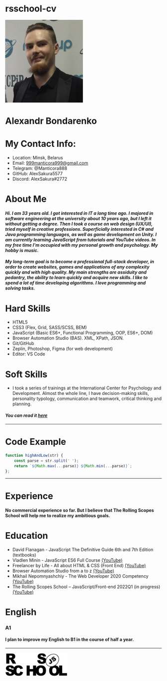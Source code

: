 # rsschool-cv
![Photo](img/photo.JPG)
# __Alexandr Bondarenko__

# __My Contact Info__:
* Location: Minsk, Belarus
* Email: 999manticora999@gmail.com
* Telegram: @Manticora888
* GitHub: AlexSakura5577
* Discord: AlexSakura#2772


# __About Me__

#### *Hi. I am 33 years old. I got interested in IT a long time ago. I majored in software engineering at the university about 10 years ago, but I left it without getting a degree. Then I took a course on web design (UX/UI), tried myself in creative professions. Superficially interested in C# and Java programming languages, as well as game development on Unity. I am currently learning JavaScript from tutorials and YouTube videos. In my free time I'm occupied with my personal growth and psychology. My hobby is music.*
#### *My long-term goal is to become a professional full-stack developer, in order to create websites, games and applications of any complexity quickly and with high quality. My main strengths are assiduity and pedantry, the ability to learn quickly and acquire new skills. I like to spend a lot of time developing algorithms. I love programming and solving tasks.*


# __Hard Skills__
* HTML5
* CSS3 (Flex, Grid, SASS/SCSS, BEM)
* JavaScript (Basic ES6+, Functional Programming, OOP, ES6+, DOM)
* Browser Automation Studio (BAS). XML, XPath, JSON.
* Git/GitHub
* Zeplin, Photoshop, Figma (for web development)
* Editor: VS Code

# __Soft Skills__
* I took a series of trainings at the International Center for Psychology and Development. Almost the whole line, I have decision-making skills, personality typology, communication and teamwork, critical thinking and planning.

#### *You can read it [here](https://www.mcpir.ru)*


___
# __Code Example__
```javascript
function highAndLow(str) {
    const parse = str.split(' ');
    return `${Math.max(...parse)} ${Math.min(...parse)}`;
};
```

___
# __Experience__
#### No commercial experience so far. But I believe that The Rolling Scopes School will help me to realize my ambitious goals.


# __Education__
* David Flanagan - JavaScript The Definitive Guide 6th and 7th Edition (textbooks)
* Vladlen Minin - JavaScript ES6 Full Course
[(YouTube)](https://www.youtube.com/c/VladilenMinin)
* Freelancer by Life - All about HTML & CSS (Front End)
[(YouTube)](https://www.youtube.com/c/FreelancerLifeStyle)
* Browser Automation Studio from a to z
[(YouTube)](https://www.youtube.com/channel/UC_fHAkJk4dNj8gnFbt55tHg)
* Mikhail Nepomnyashchiy - The Web Developer 2020 Competency
[(YouTube)](https://www.youtube.com/c/%D0%9C%D0%B8%D1%85%D0%B0%D0%B8%D0%BB%D0%9D%D0%B5%D0%BF%D0%BE%D0%BC%D0%BD%D1%8F%D1%89%D0%B8%D0%B9)
* The Rolling Scopes School – JavaScript/Front-end 2022Q1 (in progress)
[(YouTube)](https://www.youtube.com/c/RollingScopesSchool)

# __English__
### A1
#### I plan to improve my English to B1 in the course of half a year.
___

[![RSS](img/rs_school.svg)](https://rs.school)
